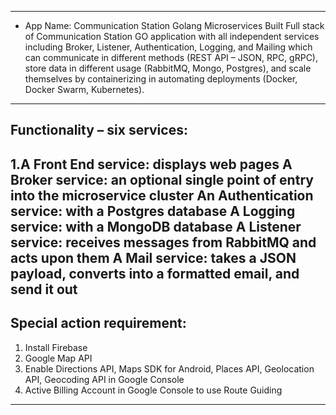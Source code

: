 --------------------------------------------
- App Name: Communication Station Golang Microservices
Built Full stack of Communication Station GO application with all independent services including Broker, Listener, Authentication, Logging, and Mailing which can communicate in different methods (REST API – JSON, RPC, gRPC), store data in different usage (RabbitMQ, Mongo, Postgres), and scale themselves by containerizing in automating deployments (Docker, Docker Swarm, Kubernetes). 
--------------------------------------------
## Functionality – six services:
1.A Front End service: displays web pages
A Broker service: an optional single point of entry into the microservice cluster
An Authentication service: with a Postgres database
A Logging service: with a MongoDB database
A Listener service: receives messages from RabbitMQ and acts upon them
A Mail service: takes a JSON payload, converts into a formatted email, and send it out
--------------------------------------------
## Special action requirement:
1. Install Firebase
2. Google Map API
3. Enable Directions API, Maps SDK for Android, Places API, Geolocation API, Geocoding API in Google Console
4. Active Billing Account in Google Console to use Route Guiding
--------------------------------------------
